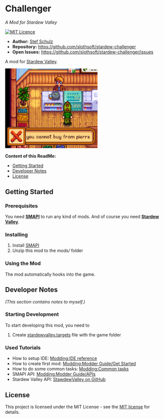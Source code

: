 ﻿# Challenger

_A Mod for Stardew Valley_

[![MIT Licence](https://img.shields.io/github/license/jenkinsci/java-client-api.svg?label=License)](LICENSE)

- **Author:** [Stef Schulz](mailto:s.schulz@slothsoft.de)
- **Repository:** <https://github.com/slothsoft/stardew-challenger>
- **Open Issues:** <https://github.com/slothsoft/stardew-challenger/issues>

A mod for [Stardew Valley](https://www.stardewvalley.net/).

<img alt="Screenshot" src="readme/screenshot.png" width="300"/>

**Content of this ReadMe:**

- [Getting Started](#getting-started)
- [Developer Notes](#developer-notes)
- [License](#license)



## Getting Started

### Prerequisites

You need **[SMAPI](https://smapi.io/)** to run any kind of mods. And of course you need **[Stardew Valley](https://www.stardewvalley.net/)**.


### Installing

1. Install [SMAPI](https://smapi.io/)
1. Unzip this mod to the _mods/_ folder


### Using the Mod

The mod automatically hooks into the game.



## Developer Notes

_(This section contains notes to myself.)_

### Starting Development

To start developing this mod, you need to

1. Create [stardewvalley.targets](https://github.com/Pathoschild/SMAPI/blob/develop/docs/technical/mod-package.md#custom-game-path) file with the game folder

### Used Tutorials

- How to setup IDE: [Modding:IDE reference](https://stardewvalleywiki.com/Modding:IDE_reference)
- How to create first mod: [Modding:Modder Guide/Get Started](https://stardewvalleywiki.com/Modding:Modder_Guide/Get_Started)
- How to do some common tasks: [Modding:Common tasks](https://stardewvalleywiki.com/Modding:Common_tasks)
- SMAPI API: [Modding:Modder Guide/APIs](https://stardewvalleywiki.com/Modding:Modder_Guide/APIs)
- Stardew Valley API: [StawdewValley on GitHub](https://github.com/AdamMcIntosh/StawdewValley)


## License

This project is licensed under the MIT License - see the [MIT license](LICENSE) for details.